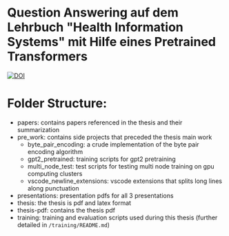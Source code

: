 # Question Answering auf dem Lehrbuch "Health Information Systems" mit Hilfe eines Pretrained Transformers

[![DOI](https://zenodo.org/badge/610795720.svg)](https://zenodo.org/badge/latestdoi/610795720)

# Folder Structure:
- papers: contains papers referenced in the thesis and their summarization
- pre_work: contains side projects that preceded the thesis main work
  - byte_pair_encoding: a crude implementation of the byte pair encoding algorithm
  - gpt2_pretrained: training scripts for gpt2 pretraining
  - multi_node_test: test scripts for testing multi node training on gpu computing clusters
  - vscode_newline_extensions: vscode extensions that splits long lines along punctuation
- presentations: presentation pdfs for all 3 presentations
- thesis: the thesis is pdf and latex format
- thesis-pdf: contains the thesis pdf
- training: training and evaluation scripts used during this thesis (further detailed in `/training/README.md`)